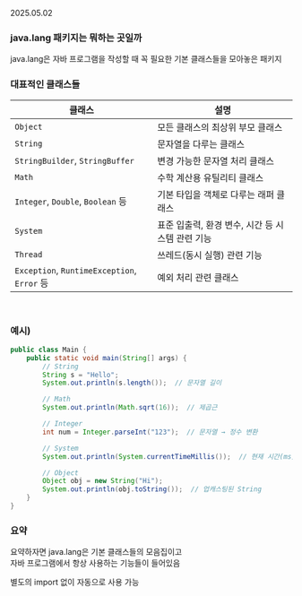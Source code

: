 2025.05.02


### java.lang 패키지는 뭐하는 곳일까
java.lang은 자바 프로그램을 작성할 때 꼭 필요한 기본 클래스들을 모아놓은 패키지

### 대표적인 클래스들
| 클래스                                        | 설명                            |
| ------------------------------------------ | ----------------------------- |
| `Object`                                   | 모든 클래스의 최상위 부모 클래스            |
| `String`                                   | 문자열을 다루는 클래스                  |
| `StringBuilder`, `StringBuffer`            | 변경 가능한 문자열 처리 클래스             |
| `Math`                                     | 수학 계산용 유틸리티 클래스               |
| `Integer`, `Double`, `Boolean` 등           | 기본 타입을 객체로 다루는 래퍼 클래스         |
| `System`                                   | 표준 입출력, 환경 변수, 시간 등 시스템 관련 기능 |
| `Thread`                                   | 쓰레드(동시 실행) 관련 기능              |
| `Exception`, `RuntimeException`, `Error` 등 | 예외 처리 관련 클래스                  |

<br>

### 예시)
```java
public class Main {
    public static void main(String[] args) {
        // String
        String s = "Hello";
        System.out.println(s.length());  // 문자열 길이

        // Math
        System.out.println(Math.sqrt(16));  // 제곱근

        // Integer
        int num = Integer.parseInt("123");  // 문자열 → 정수 변환

        // System
        System.out.println(System.currentTimeMillis());  // 현재 시간(ms)

        // Object
        Object obj = new String("Hi");
        System.out.println(obj.toString());  // 업캐스팅된 String
    }
}
```

### 요약
요약하자면 java.lang은 기본 클래스들의 모음집이고<br> 자바 프로그램에서 항상 사용하는 기능들이 들어있음

별도의 import 없이 자동으로 사용 가능

